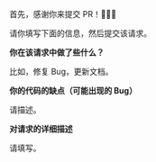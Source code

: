 首先，感谢你来提交 PR！🎉🎉🎉

请你填写下面的信息，然后提交该请求。

**你在该请求中做了些什么？**

比如，修复 Bug，更新文档。

**你的代码的缺点（可能出现的 Bug）**

请描述。

**对请求的详细描述**

请填写。
